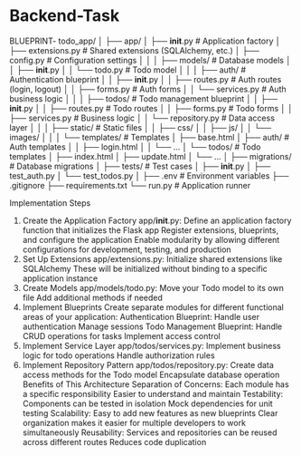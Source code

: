 # Backend-Task
BLUEPRINT-
todo_app/
│
├── app/
│   ├── __init__.py             # Application factory
│   ├── extensions.py           # Shared extensions (SQLAlchemy, etc.)
│   ├── config.py               # Configuration settings
│   │
│   ├── models/                 # Database models
│   │   ├── __init__.py
│   │   └── todo.py             # Todo model
│   │
│   ├── auth/                   # Authentication blueprint
│   │   ├── __init__.py
│   │   ├── routes.py           # Auth routes (login, logout)
│   │   ├── forms.py            # Auth forms
│   │   └── services.py         # Auth business logic
│   │
│   ├── todos/                  # Todo management blueprint
│   │   ├── __init__.py
│   │   ├── routes.py           # Todo routes
│   │   ├── forms.py            # Todo forms
│   │   ├── services.py         # Business logic
│   │   └── repository.py       # Data access layer
│   │
│   ├── static/                 # Static files
│   │   ├── css/
│   │   ├── js/
│   │   └── images/
│   │
│   └── templates/              # Templates 
│       ├── base.html
│       ├── auth/               # Auth templates
│       │   ├── login.html
│       │   └── ...
│       └── todos/              # Todo templates
│           ├── index.html
│           ├── update.html
│           └── ...
│
├── migrations/                 # Database migrations
│
├── tests/                      # Test cases 
│   ├── __init__.py
│   ├── test_auth.py
│   └── test_todos.py
│
├── .env                        # Environment variables
├── .gitignore
├── requirements.txt
└── run.py                      # Application runner

Implementation Steps
1. Create the Application Factory
app/__init__.py:
Define an application factory function that initializes the Flask app
Register extensions, blueprints, and configure the application
Enable modularity by allowing different configurations for development, testing, and production
2. Set Up Extensions
app/extensions.py:
Initialize shared extensions like SQLAlchemy
These will be initialized without binding to a specific application instance
3. Create Models
app/models/todo.py:
Move your Todo model to its own file
Add additional methods if needed
4. Implement Blueprints
Create separate modules for different functional areas of your application:
Authentication Blueprint:
Handle user authentication
Manage sessions
Todo Management Blueprint:
Handle CRUD operations for tasks
Implement access control
5. Implement Service Layer
app/todos/services.py:
Implement business logic for todo operations
Handle authorization rules
6. Implement Repository Pattern
app/todos/repository.py:
Create data access methods for the Todo model
Encapsulate database operation
Benefits of This Architecture
Separation of Concerns:
Each module has a specific responsibility
Easier to understand and maintain
Testability:
Components can be tested in isolation
Mock dependencies for unit testing
Scalability:
Easy to add new features as new blueprints
Clear organization makes it easier for multiple developers to work simultaneously
Reusability:
Services and repositories can be reused across different routes
Reduces code duplication
